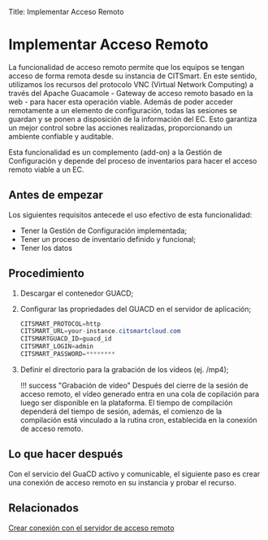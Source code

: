 Title: Implementar Acceso Remoto

# Implementar Acceso Remoto

La funcionalidad de acceso remoto permite que los equipos se tengan acceso de forma remota desde su instancia de CITSmart. En este sentido, utilizamos los recursos del protocolo VNC (Virtual Network Computing) a través del Apache Guacamole - Gateway de acceso remoto basado en la web - para hacer esta operación viable. Además de poder acceder remotamente a un elemento de configuración, todas las sesiones se guardan y se ponen a disposición de la información del EC. Esto garantiza un mejor control sobre las acciones realizadas, proporcionando un ambiente confiable y auditable.

Esta funcionalidad es un complemento (add-on) a la Gestión de Configuración y depende del proceso de inventarios para hacer el acceso remoto viable a un EC.


## Antes de empezar

Los siguientes requisitos antecede el uso efectivo de esta funcionalidad:
- Tener la Gestión de Configuración implementada;
- Tener un proceso de inventario definido y funcional;
- Tener los datos 

## Procedimiento

1. Descargar el contenedor GUACD;
2. Configurar las propriedades del GUACD en el servidor de aplicación;

    ```java
    CITSMART_PROTOCOL=http
    CITSMART_URL=your-instance.citsmartcloud.com
    CITSMARTGUACD_ID=guacd_id
    CITSMART_LOGIN=admin
    CITSMART_PASSWORD=********
    ```
	
3. Definir el directorio para la grabación de los vídeos (ej. /mp4);
    
    !!! success "Grabación de vídeo"
        Después del cierre de la sesión de acceso remoto, el vídeo generado entra en una cola de copilación para luego ser disponible en la plataforma. El tiempo de compilación dependerá del tiempo de sesión, además, el comienzo de la compilación está vinculado a la rutina cron, establecida en la conexión de acceso remoto.
    
## Lo que hacer después

Con el servicio del GuaCD activo y comunicable, el siguiente paso es crear una conexión de acceso remoto en su instancia y probar el recurso.

## Relacionados

[Crear conexión con el servidor de acceso remoto][1]

[1]:/es-es/citsmart-platform-8/processes/configuration/configuration/configure-remote-access.html
